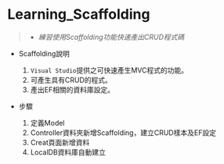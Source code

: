 # Learning_Scaffolding

> * _練習使用Scaffolding功能快速產出CRUD程式碼_

* Scaffolding說明
  1. `Visual Studio`提供之可快速產生MVC程式的功能。
  2. 可產生具有CRUD的程式。
  3. 產出EF相關的資料庫設定。
 
* 步驟
  1. 定義Model
  2. Controller資料夾新增Scaffolding，建立CRUD樣本及EF設定
  3. Creat頁面新增資料
  4. LocalDB資料庫自動建立
